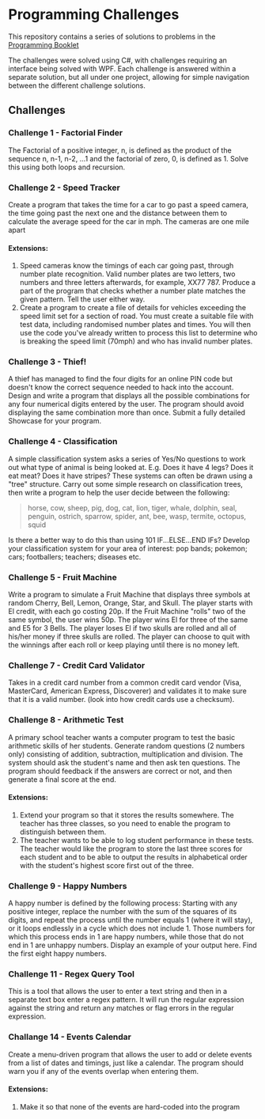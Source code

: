 # Programming Challenges
This repository contains a series of solutions to problems in the [Programming Booklet](https://github.com/Blaadam/ProgrammingChallenges/blob/c347d6f858c77b75bc4a6f760eea8c48df1efb69/260930-coding-challenges-booklet.pdf)

The challenges were solved using C#, with challenges requiring an interface being solved with WPF. Each challenge is answered within a separate solution, but all under one project, allowing for simple navigation between the different challenge solutions.

## Challenges

### Challenge 1 - Factorial Finder
The Factorial of a positive integer, n, is defined as the product of the sequence n, n-1, n-2, ...1 and the factorial of zero, 0, is defined as 1. Solve this using both loops and recursion.

### Challenge 2 - Speed Tracker
Create a program that takes the time for a car to go past a speed camera, the time going past the next one and the distance between them to calculate the average speed for the car in mph. The cameras are one mile apart
#### Extensions:
1. Speed cameras know the timings of each car going past, through number plate recognition. Valid number plates are two letters, two numbers and three letters afterwards, for example, XX77 787. Produce a part of the program that checks whether a number plate matches the given pattern. Tell the user either way.
2. Create a program to create a file of details for vehicles exceeding the speed limit set for a section of road. You must create a suitable file with test data, including randomised number plates and times. You will then use the code you've already written to process this list to determine who is breaking the speed limit (70mph) and who has invalid number plates.

### Challenge 3 - Thief!
A thief has managed to find the four digits for an online PIN code but doesn't know the correct sequence needed to hack into the account. Design and write a program that displays all the possible combinations for any four numerical digits entered by the user. The program should avoid displaying the same combination more than once.
Submit a fully detailed Showcase for your program.

### Challenge 4 - Classification
A simple classification system asks a series of Yes/No questions to work out what type of animal is being looked at. E.g. Does it have 4 legs? Does it eat meat? Does it have stripes?
These systems can often be drawn using a "tree" structure. Carry out some simple research on classification trees, then write a program to help the user decide between the following:
> horse, cow, sheep, pig, dog, cat, lion, tiger, whale, dolphin, seal, penguin, ostrich, sparrow, spider, ant, bee, wasp, termite, octopus, squid

Is there a better way to do this than using 101 IF...ELSE...END IFs?
Develop your classification system for your area of interest: pop bands; pokemon; cars; footballers; teachers; diseases etc.

### Challenge 5 - Fruit Machine
Write a program to simulate a Fruit Machine that displays three symbols at random Cherry, Bell, Lemon, Orange, Star, and Skull.
The player starts with El credit, with each go costing 20p. If the Fruit Machine "rolls" two of the same symbol, the user wins 50p. The player wins El for three of the same and E5 for 3 Bells. The player loses El if two skulls are rolled and all of his/her money if three skulls are rolled. The player can choose to quit with the winnings after each roll or keep playing until there is no money left.

### Challenge 7 - Credit Card Validator
Takes in a credit card number from a common credit card vendor (Visa, MasterCard, American Express, Discoverer) and validates it to make sure that it is a valid number.
(look into how credit cards use a checksum).

### Challenge 8 - Arithmetic Test
A primary school teacher wants a computer program to test the basic arithmetic skills of her students. Generate random questions (2 numbers only) consisting of addition, subtraction, multiplication and division.
The system should ask the student's name and then ask ten questions. The program should feedback if the answers are correct or not, and then generate a final score at the end.
#### Extensions:
1. Extend your program so that it stores the results somewhere. The teacher has three classes, so you need to enable the program to distinguish between them.
2. The teacher wants to be able to log student performance in these tests. The teacher would like the program to store the last three scores for each student and to be
able to output the results in alphabetical order with the student's highest score first out of the three.

### Challenge 9 - Happy Numbers
A happy number is defined by the following process:
Starting with any positive integer, replace the number with the sum of the squares of its digits, and repeat the process until the number equals 1 (where it will stay), or it loops endlessly in a cycle which does not include 1. Those numbers for which this process ends in 1 are happy numbers, while those that do not end in 1 are unhappy numbers. 
Display an example of your output here. Find the first eight happy numbers.

### Challenge 11 - Regex Query Tool
This is a tool that allows the user to enter a text string and then in a separate text box enter a regex pattern. It will run the regular expression against the string and return any matches or flag errors in the regular expression.

### Challange 14 - Events Calendar
Create a menu-driven program that allows the user to add or delete events from a list of dates and timings, just like a calendar. The program should warn you if any of the events overlap when entering them.
#### Extensions:
1. Make it so that none of the events are hard-coded into the program
